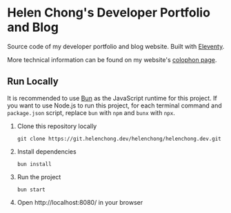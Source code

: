 # Helen Chong's Developer Portfolio and Blog

Source code of my developer portfolio and blog website. Built with [Eleventy](https://www.11ty.dev/).

More technical information can be found on my website's [colophon page](https://helenchong.dev/colophon).

## Run Locally
It is recommended to use [Bun](https://bun.sh) as the JavaScript runtime for this project. If you want to use Node.js to run this project, for each terminal command and `package.json` script, replace `bun` with `npm` and `bunx` with `npx`.

1. Clone this repository locally
    ```
    git clone https://git.helenchong.dev/helenchong/helenchong.dev.git
    ```
1. Install dependencies
    ```
    bun install
    ```
1. Run the project
    ```
    bun start
    ```
1. Open http://localhost:8080/ in your browser
